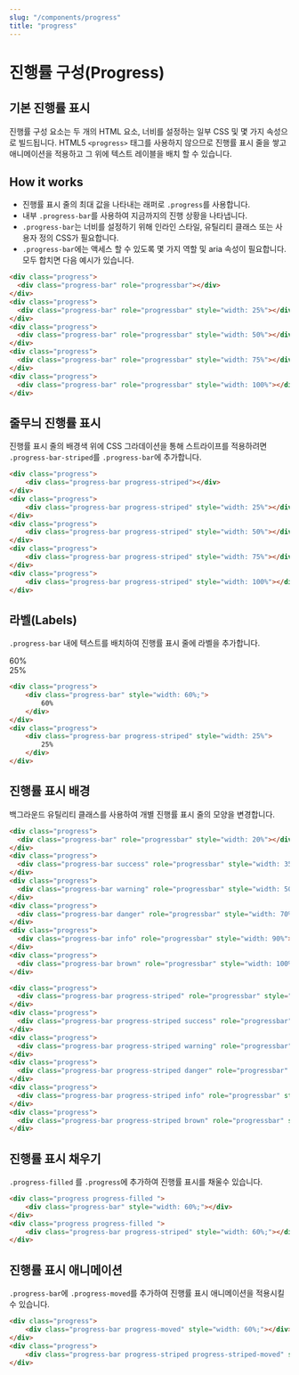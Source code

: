 ```yaml
---
slug: "/components/progress"
title: "progress"
---
```


# 진행률 구성(Progress)

## 기본 진행률 표시
진행률 구성 요소는 두 개의 HTML 요소, 너비를 설정하는 일부 CSS 및 몇 가지 속성으로 빌드됩니다. HTML5 ```<progress>``` 태그를 사용하지 않으므로 진행률 표시 줄을 쌓고 애니메이션을 적용하고 그 위에 텍스트 레이블을 배치 할 수 있습니다.

## How it works
* 진행률 표시 줄의 최대 값을 나타내는 래퍼로 ```.progress```를 사용합니다.
* 내부 ```.progress-bar```를 사용하여 지금까지의 진행 상황을 나타냅니다.
* ```.progress-bar```는 너비를 설정하기 위해 인라인 스타일, 유틸리티 클래스 또는 사용자 정의 CSS가 필요합니다.
* ```.progress-bar```에는 액세스 할 수 있도록 몇 가지 역할 및 aria 속성이 필요합니다. <br>
모두 합치면 다음 예시가 있습니다.

<div class="card">
<div class="card-body">

<div class="progress">
  <div class="progress-bar" role="progressbar"></div>
</div>
<div class="progress">
  <div class="progress-bar" role="progressbar" style="width: 25%"></div>
</div>
<div class="progress">
  <div class="progress-bar" role="progressbar" style="width: 50%"></div>
</div>
<div class="progress">
  <div class="progress-bar" role="progressbar" style="width: 75%"></div>
</div>
<div class="progress">
  <div class="progress-bar" role="progressbar" style="width: 100%"></div>
</div>
</div>

```html
<div class="progress">
  <div class="progress-bar" role="progressbar"></div>
</div>
<div class="progress">
  <div class="progress-bar" role="progressbar" style="width: 25%"></div>
</div>
<div class="progress">
  <div class="progress-bar" role="progressbar" style="width: 50%"></div>
</div>
<div class="progress">
  <div class="progress-bar" role="progressbar" style="width: 75%"></div>
</div>
<div class="progress">
  <div class="progress-bar" role="progressbar" style="width: 100%"></div>
</div>
```
</div>

## 줄무늬 진행률 표시
진행률 표시 줄의 배경색 위에 CSS 그라데이션을 통해 스트라이프를 적용하려면 ```.progress-bar-striped```를 ```.progress-bar```에 추가합니다.
<div class="card">
<div class="card-body">
<div class="progress">
<div class="progress-bar progress-striped">
</div>
</div>
<div class="progress">
<div class="progress-bar progress-striped" style="width: 25%">
</div>
</div>
<div class="progress">
<div class="progress-bar progress-striped" style="width: 50%">
</div>
</div>
<div class="progress">
<div class="progress-bar progress-striped" style="width: 75%">
</div>
</div>
<div class="progress">
<div class="progress-bar progress-striped" style="width: 100%">
</div>
</div>
</div>

```html
<div class="progress">
	<div class="progress-bar progress-striped"></div>
</div>
<div class="progress">
	<div class="progress-bar progress-striped" style="width: 25%"></div>
</div>
<div class="progress">
	<div class="progress-bar progress-striped" style="width: 50%"></div>
</div>
<div class="progress">
	<div class="progress-bar progress-striped" style="width: 75%"></div>
</div>
<div class="progress">
	<div class="progress-bar progress-striped" style="width: 100%"></div>
</div>
```
</div>

## 라벨(Labels)
```.progress-bar``` 내에 텍스트를 배치하여 진행률 표시 줄에 라벨을 추가합니다.
<div class="card">
<div class="card-body">
<div class="progress">
<div class="progress-bar" style="width: 60%;">
	60%
</div>
</div>
<div class="progress">
<div class="progress-bar progress-striped" style="width: 25%">
	25%
</div>
</div>
</div>

```html
<div class="progress">
	<div class="progress-bar" style="width: 60%;">
		60%
	</div>
</div>
<div class="progress">
	<div class="progress-bar progress-striped" style="width: 25%">
		25%
	</div>
</div>
```
</div>

## 진행률 표시 배경
백그라운드 유틸리티 클래스를 사용하여 개별 진행률 표시 줄의 모양을 변경합니다.
<div class="card">
<div class="card-body">
<div class="progress">
  <div class="progress-bar" role="progressbar" style="width: 20%"></div>
</div>
<div class="progress">
  <div class="progress-bar success" role="progressbar" style="width: 35%"></div>
</div>
<div class="progress">
  <div class="progress-bar warning" role="progressbar" style="width: 50%"></div>
</div>
<div class="progress">
  <div class="progress-bar danger" role="progressbar" style="width: 70%"></div>
</div>
<div class="progress">
  <div class="progress-bar info" role="progressbar" style="width: 90%"></div>
</div>
<div class="progress">
  <div class="progress-bar brown" role="progressbar" style="width: 100%"></div>
</div>
</div>

``` html
<div class="progress">
  <div class="progress-bar" role="progressbar" style="width: 20%"></div>
</div>
<div class="progress">
  <div class="progress-bar success" role="progressbar" style="width: 35%"></div>
</div>
<div class="progress">
  <div class="progress-bar warning" role="progressbar" style="width: 50%"></div>
</div>
<div class="progress">
  <div class="progress-bar danger" role="progressbar" style="width: 70%"></div>
</div>
<div class="progress">
  <div class="progress-bar info" role="progressbar" style="width: 90%"></div>
</div>
<div class="progress">
  <div class="progress-bar brown" role="progressbar" style="width: 100%"></div>
</div>
```
<div class="card-body">
<div class="progress">
  <div class="progress-bar progress-striped" role="progressbar" style="width: 15%"></div>
</div>
<div class="progress">
  <div class="progress-bar progress-striped success" role="progressbar" style="width: 25%"></div>
</div>
<div class="progress">
  <div class="progress-bar progress-striped warning" role="progressbar" style="width: 40%"></div>
</div>
<div class="progress">
  <div class="progress-bar progress-striped danger" role="progressbar" style="width: 55%"></div>
</div>
<div class="progress">
  <div class="progress-bar progress-striped info" role="progressbar" style="width: 70%"></div>
</div>
<div class="progress">
  <div class="progress-bar progress-striped brown" role="progressbar" style="width: 85%"></div>
</div>
<div class="progress">
  <div class="progress-bar progress-striped primary" role="progressbar" style="width: 100%"></div>
</div>
</div>

```html
<div class="progress">
  <div class="progress-bar progress-striped" role="progressbar" style="width: 15%"></div>
</div>
<div class="progress">
  <div class="progress-bar progress-striped success" role="progressbar" style="width: 25%"></div>
</div>
<div class="progress">
  <div class="progress-bar progress-striped warning" role="progressbar" style="width: 40%"></div>
</div>
<div class="progress">
  <div class="progress-bar progress-striped danger" role="progressbar" style="width: 55%"></div>
</div>
<div class="progress">
  <div class="progress-bar progress-striped info" role="progressbar" style="width: 70%"></div>
</div>
<div class="progress">
  <div class="progress-bar progress-striped brown" role="progressbar" style="width: 100%"></div>
</div>
```
</div>

## 진행률 표시 채우기
```.progress-filled``` 를 ```.progress```에 추가하여 진행률 표시를 채울수 있습니다.
<div class="card">
<div class="card-body">
<div class="progress progress-filled ">
	<div class="progress-bar" style="width: 60%;"></div>
</div>
<div class="progress progress-filled ">
	<div class="progress-bar progress-striped" style="width: 60%;"></div>
</div>
</div>

```html
<div class="progress progress-filled ">
	<div class="progress-bar" style="width: 60%;"></div>
</div>
<div class="progress progress-filled ">
	<div class="progress-bar progress-striped" style="width: 60%;"></div>
</div>
```
</div>

## 진행률 표시 애니메이션
```.progress-bar```에  ```.progress-moved```를 추가하여 진행률 표시 애니메이션을 적용시킬 수 있습니다.
<div class="card">
<div class="card-body">
<div class="progress">
	<div class="progress-bar progress-moved" style="width: 60%;"></div>
</div>
<div class="progress">
	<div class="progress-bar progress-striped progress-striped-moved" style="width: 60%;"></div>
</div>
</div>

```html
<div class="progress">
	<div class="progress-bar progress-moved" style="width: 60%;"></div>
</div>
<div class="progress">
	<div class="progress-bar progress-striped progress-striped-moved" style="width: 60%;"></div>
</div>
```
</div>



